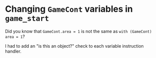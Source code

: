# Changing `GameCont` variables in `game_start`

Did you know that `GameCont.area = 1` is not the same as `with (GameCont) area = 1`?

I had to add an "is this an object?" check to each variable instruction handler.